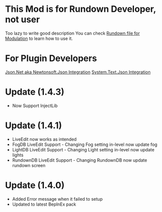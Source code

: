 # This Mod is for Rundown Developer, not user

Too lazy to write good description
You can check [Rundown file for Modulation](https://gtfo.thunderstore.io/package/Flowaria/Modulation/) to learn how to use it.

# For Plugin Developers
[Json.Net aka Newtonsoft.Json Integration](https://github.com/Flowaria/MTFO.Ext.PartialData/tree/master/JsonNetIntegration)
[System.Text.Json Integration](https://github.com/Flowaria/ExtraEnemyCustomization/blob/3556b0a7771057575d265a1bb759dbc211cf2bf5/ExtraEnemyCustomization/Utils/MTFOPartialDataUtil.cs)

# Update (1.4.3)
 - Now Support InjectLib

# Update (1.4.1)
 - LiveEdit now works as intended
 - FogDB LiveEdit Support - Changing Fog setting in-level now update fog
 - LightDB LiveEdit Support - Changing Light setting in-level now update lights
 - RundownDB LiveEdit Support - Changing RundownDB now update rundown screen

# Update (1.4.0)
 - Added Error message when it failed to setup
 - Updated to latest BepInEx pack